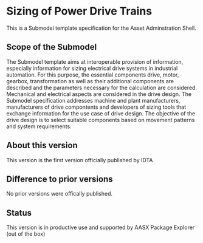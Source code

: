 # Sizing of Power Drive Trains 

This is a Submodel template specification for the Asset Adminstration Shell.

## Scope of the Submodel 

The Submodel template aims at interoperable provision of information, especially information for sizing 
electrical drive systems in industrial automation. For this purpose, the essential components drive, motor, 
gearbox, transformation as well as their additional components are described and the parameters necessary 
for the calculation are considered. Mechanical and electrical aspects are considered in the drive design. The 
Submodel specification addresses machine and plant manufacturers, manufacturers of drive compontents 
and developers of sizing tools that exchange information for the use case of drive design. The objective of 
the drive design is to select suitable components based on movement patterns and system requirements.

## About this version

This version is the first version officially published by IDTA


## Difference to prior versions

No prior versions were offically published.

## Status

This version is in productive use and supported by AASX Package Explorer (out of the box)


